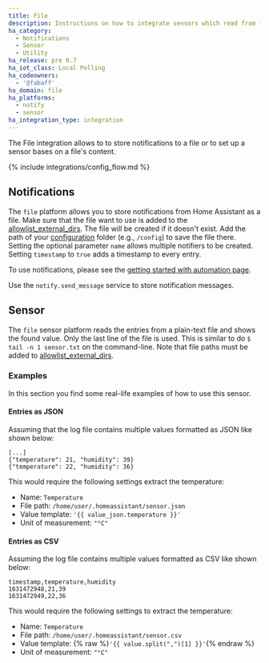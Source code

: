 ```yaml
---
title: File
description: Instructions on how to integrate sensors which read from files into Home Assistant.
ha_category:
  - Notifications
  - Sensor
  - Utility
ha_release: pre 0.7
ha_iot_class: Local Polling
ha_codeowners:
  - '@fabaff'
ha_domain: file
ha_platforms:
  - notify
  - sensor
ha_integration_type: integration
---
```


The File integration allows to to store notifications to a file or to set up a sensor bases on a file's content.

{% include integrations/config_flow.md %}

## Notifications

The `file` platform allows you to store notifications from Home Assistant as a file. Make sure that the file want to use is added to the [allowlist_external_dirs](https://www.home-assistant.io/integrations/homeassistant/#allowlist_external_dirs). The file will be created if it doesn't exist. Add the path of your [configuration](/docs/configuration/) folder (e.g., `/config`) to save the file there. Setting the optional parameter `name` allows multiple notifiers to be created. Setting `timestamp` to `true` adds a timestamp to every entry.

To use notifications, please see the [getting started with automation page](/getting-started/automation/).

Use the `notify.send_message` service to store notification messages.

## Sensor

The `file` sensor platform reads the entries from a plain-text file and shows the found value. Only the last line of the file is used. This is similar to do `$ tail -n 1 sensor.txt` on the command-line. Note that file paths must be added to [allowlist_external_dirs](/integrations/homeassistant/#allowlist_external_dirs).

### Examples

In this section you find some real-life examples of how to use this sensor.

#### Entries as JSON

Assuming that the log file contains multiple values formatted as JSON like shown below:

```text
[...]
{"temperature": 21, "humidity": 39}
{"temperature": 22, "humidity": 36}
```

This would require the following settings extract the temperature:

- Name: `Temperature`
- File path: `/home/user/.homeassistant/sensor.json`
- Value template: `'{{ value_json.temperature }}'`
- Unit of measurement: `"°C"`

#### Entries as CSV

Assuming the log file contains multiple values formatted as CSV like shown below:

```text
timestamp,temperature,humidity
1631472948,21,39
1631472949,22,36
```

This would require the following settings to extract the temperature:

- Name: `Temperature`
- File path: `/home/user/.homeassistant/sensor.csv`
- Value template: {% raw %}`'{{ value.split(",")[1] }}'`{% endraw %}
- Unit of measurement: `"°C"`

